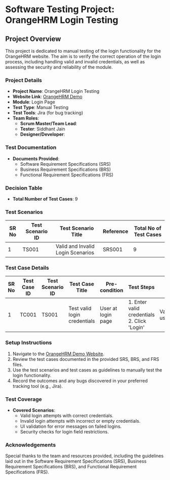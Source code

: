 # Software Testing Project: OrangeHRM Login Testing

## Project Overview
This project is dedicated to manual testing of the login functionality for the OrangeHRM website. The aim is to verify the correct operation of the login process, including handling valid and invalid credentials, as well as assessing the security and reliability of the module.

### Project Details
- **Project Name**: OrangeHRM Login Testing
- **Website Link**: [OrangeHRM Demo](https://opensource-demo.orangehrmlive.com/web/index.php/auth/login)
- **Module**: Login Page
- **Test Type**: Manual Testing
- **Test Tools**: Jira (for bug tracking)
- **Team Roles**:
  - **Scrum Master/Team Lead**: 
  - **Tester**: Siddhant Jain
  - **Designer/Developer**: 

### Test Documentation
- **Documents Provided**:
  - Software Requirement Specifications (SRS)
  - Business Requirement Specifications (BRS)
  - Functional Requirement Specifications (FRS)

### Decision Table
- **Total Number of Test Cases**: 9

### Test Scenarios
| SR No | Test Scenario ID | Test Scenario Title        | Reference | Total No of Test Cases |
|-------|------------------|----------------------------|-----------|------------------------|
| 1     | TS001             | Valid and Invalid Login Scenarios | SRS001    | 9                      |

### Test Case Details
| SR No | Test Case ID | Test Scenario ID | Test Case Title           | Pre-condition  | Test Steps | Test Data | Expected Result | Actual Result | Status |
|-------|--------------|------------------|---------------------------|----------------|------------|-----------|----------------|----------------|--------|
| 1     | TC001         | TS001            | Test valid login credentials | User at login page | 1. Enter valid credentials<br>2. Click 'Login' | Valid username/password | User successfully logs in | As expected | Pass |

### Setup Instructions
1. Navigate to the [OrangeHRM Demo Website](https://opensource-demo.orangehrmlive.com/web/index.php/auth/login).
2. Review the test cases documented in the provided SRS, BRS, and FRS files.
3. Use the test scenarios and test cases as guidelines to manually test the login functionality.
4. Record the outcomes and any bugs discovered in your preferred tracking tool (e.g., Jira).

### Test Coverage
- **Covered Scenarios**:
  - Valid login attempts with correct credentials.
  - Invalid login attempts with incorrect or empty credentials.
  - UI validation for error messages on failed logins.
  - Security checks for login field restrictions.

### Acknowledgements
Special thanks to the team and resources provided, including the guidelines laid out in the Software Requirement Specifications (SRS), Business Requirement Specifications (BRS), and Functional Requirement Specifications (FRS).

